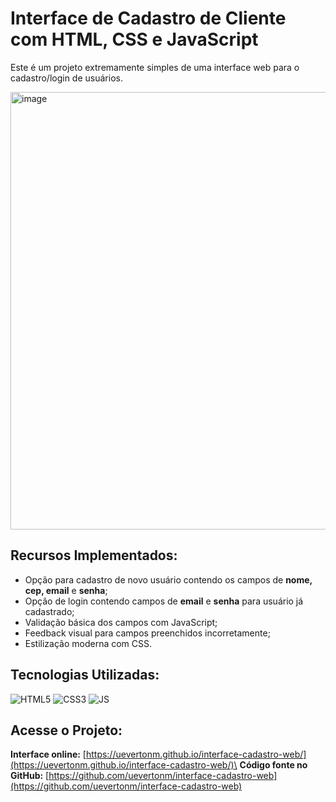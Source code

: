 # Interface de Cadastro de Cliente com HTML, CSS e JavaScript

Este é um projeto extremamente simples de uma interface web para o cadastro/login de usuários.

<img width="700" height="700" alt="image" src="https://github.com/user-attachments/assets/70027271-e7f6-4b52-9e82-cbf4dd99f18f" />

## Recursos Implementados:

* Opção para cadastro de novo usuário contendo os campos de **nome, cep, email** e **senha**;
* Opção de login contendo campos de **email** e **senha** para usuário já cadastrado;
* Validação básica dos campos com JavaScript;
* Feedback visual para campos preenchidos incorretamente;
* Estilização moderna com CSS.

## Tecnologias Utilizadas:

![HTML5](https://img.shields.io/badge/HTML5-E34F26?style=for-the-badge&logo=html5&logoColor=white)
![CSS3](https://img.shields.io/badge/CSS3-663399?style=for-the-badge&logo=css&logoColor=white)
![JS](https://img.shields.io/badge/JavaScript-F7DF1E?style=for-the-badge&logo=javascript&logoColor=white)

## Acesse o Projeto:

**Interface online:** [https://uevertonm.github.io/interface-cadastro-web/](https://uevertonm.github.io/interface-cadastro-web/)\
**Código fonte no GitHub:** [https://github.com/uevertonm/interface-cadastro-web](https://github.com/uevertonm/interface-cadastro-web)
